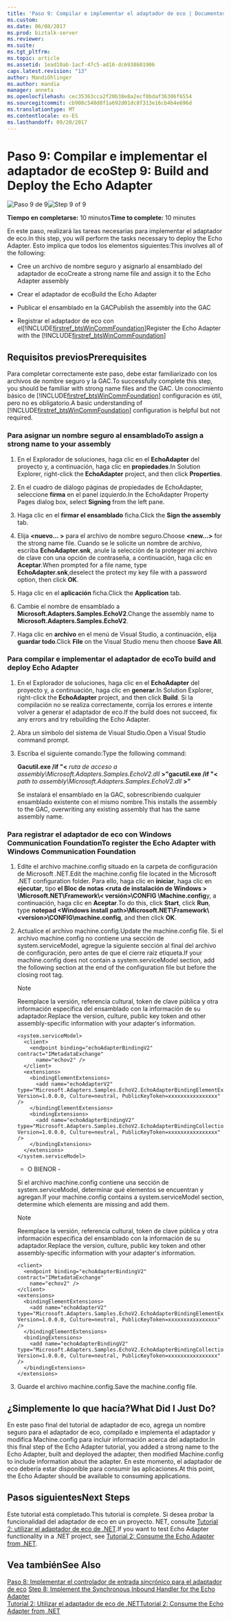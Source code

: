 ```yaml
---
title: 'Paso 9: Compilar e implementar el adaptador de eco | Documentos de Microsoft'
ms.custom: 
ms.date: 06/08/2017
ms.prod: biztalk-server
ms.reviewer: 
ms.suite: 
ms.tgt_pltfrm: 
ms.topic: article
ms.assetid: 1ead10ab-1acf-47c5-ad16-dc6938601906
caps.latest.revision: "13"
author: MandiOhlinger
ms.author: mandia
manager: anneta
ms.openlocfilehash: cec35363cca2f20b38e8a2ecf8bdaf36306f6554
ms.sourcegitcommit: cb908c540d8f1a692d01dc8f313e16cb4b4e696d
ms.translationtype: MT
ms.contentlocale: es-ES
ms.lasthandoff: 09/20/2017
---
```

# <a name="step-9-build-and-deploy-the-echo-adapter"></a><span data-ttu-id="d5a0c-102">Paso 9: Compilar e implementar el adaptador de eco</span><span class="sxs-lookup"><span data-stu-id="d5a0c-102">Step 9: Build and Deploy the Echo Adapter</span></span>
<span data-ttu-id="d5a0c-103">![Paso 9 de 9](../../adapters-and-accelerators/wcf-lob-adapter-sdk/media/step-9of9.gif "Step_9of9")</span><span class="sxs-lookup"><span data-stu-id="d5a0c-103">![Step 9 of 9](../../adapters-and-accelerators/wcf-lob-adapter-sdk/media/step-9of9.gif "Step_9of9")</span></span>  
  
 <span data-ttu-id="d5a0c-104">**Tiempo en completarse:** 10 minutos</span><span class="sxs-lookup"><span data-stu-id="d5a0c-104">**Time to complete:** 10 minutes</span></span>  
  
 <span data-ttu-id="d5a0c-105">En este paso, realizará las tareas necesarias para implementar el adaptador de eco.</span><span class="sxs-lookup"><span data-stu-id="d5a0c-105">In this step, you will perform the tasks necessary to deploy the Echo Adapter.</span></span> <span data-ttu-id="d5a0c-106">Esto implica que todos los elementos siguientes:</span><span class="sxs-lookup"><span data-stu-id="d5a0c-106">This involves all of the following:</span></span>  
  
-   <span data-ttu-id="d5a0c-107">Cree un archivo de nombre seguro y asignarlo al ensamblado del adaptador de eco</span><span class="sxs-lookup"><span data-stu-id="d5a0c-107">Create a strong name file and assign it to the Echo Adapter assembly</span></span>  
  
-   <span data-ttu-id="d5a0c-108">Crear el adaptador de eco</span><span class="sxs-lookup"><span data-stu-id="d5a0c-108">Build the Echo Adapter</span></span>  
  
-   <span data-ttu-id="d5a0c-109">Publicar el ensamblado en la GAC</span><span class="sxs-lookup"><span data-stu-id="d5a0c-109">Publish the assembly into the GAC</span></span>  
  
-   <span data-ttu-id="d5a0c-110">Registrar el adaptador de eco con el[!INCLUDE[firstref_btsWinCommFoundation](../../includes/firstref-btswincommfoundation-md.md)]</span><span class="sxs-lookup"><span data-stu-id="d5a0c-110">Register the Echo Adapter with the [!INCLUDE[firstref_btsWinCommFoundation](../../includes/firstref-btswincommfoundation-md.md)]</span></span>  
  
## <a name="prerequisites"></a><span data-ttu-id="d5a0c-111">Requisitos previos</span><span class="sxs-lookup"><span data-stu-id="d5a0c-111">Prerequisites</span></span>  
 <span data-ttu-id="d5a0c-112">Para completar correctamente este paso, debe estar familiarizado con los archivos de nombre seguro y la GAC.</span><span class="sxs-lookup"><span data-stu-id="d5a0c-112">To successfully complete this step, you should be familiar with strong name files and the GAC.</span></span> <span data-ttu-id="d5a0c-113">Un conocimiento básico de [!INCLUDE[firstref_btsWinCommFoundation](../../includes/firstref-btswincommfoundation-md.md)] configuración es útil, pero no es obligatorio.</span><span class="sxs-lookup"><span data-stu-id="d5a0c-113">A basic understanding of [!INCLUDE[firstref_btsWinCommFoundation](../../includes/firstref-btswincommfoundation-md.md)] configuration is helpful but not required.</span></span>  
  
### <a name="to-assign-a-strong-name-to-your-assembly"></a><span data-ttu-id="d5a0c-114">Para asignar un nombre seguro al ensamblado</span><span class="sxs-lookup"><span data-stu-id="d5a0c-114">To assign a strong name to your assembly</span></span>  
  
1.  <span data-ttu-id="d5a0c-115">En el Explorador de soluciones, haga clic en el **EchoAdapter** del proyecto y, a continuación, haga clic en **propiedades**.</span><span class="sxs-lookup"><span data-stu-id="d5a0c-115">In Solution Explorer, right-click the **EchoAdapter** project, and then click **Properties**.</span></span>  
  
2.  <span data-ttu-id="d5a0c-116">En el cuadro de diálogo páginas de propiedades de EchoAdapter, seleccione **firma** en el panel izquierdo.</span><span class="sxs-lookup"><span data-stu-id="d5a0c-116">In the EchoAdapter Property Pages dialog box, select **Signing** from the left pane.</span></span>  
  
3.  <span data-ttu-id="d5a0c-117">Haga clic en el **firmar el ensamblado** ficha.</span><span class="sxs-lookup"><span data-stu-id="d5a0c-117">Click the **Sign the assembly** tab.</span></span>  
  
4.  <span data-ttu-id="d5a0c-118">Elija  **\<nuevo... >** para el archivo de nombre seguro.</span><span class="sxs-lookup"><span data-stu-id="d5a0c-118">Choose **\<new…>** for the strong name file.</span></span> <span data-ttu-id="d5a0c-119">Cuando se le solicite un nombre de archivo, escriba **EchoAdapter.snk**, anule la selección de la proteger mi archivo de clave con una opción de contraseña, a continuación, haga clic en **Aceptar**.</span><span class="sxs-lookup"><span data-stu-id="d5a0c-119">When prompted for a file name, type **EchoAdapter.snk**,deselect the protect my key file with a password option, then click **OK**.</span></span>  
  
5.  <span data-ttu-id="d5a0c-120">Haga clic en el **aplicación** ficha.</span><span class="sxs-lookup"><span data-stu-id="d5a0c-120">Click the **Application** tab.</span></span>  
  
6.  <span data-ttu-id="d5a0c-121">Cambie el nombre de ensamblado a **Microsoft.Adapters.Samples.EchoV2**.</span><span class="sxs-lookup"><span data-stu-id="d5a0c-121">Change the assembly name to **Microsoft.Adapters.Samples.EchoV2**.</span></span>  
  
7.  <span data-ttu-id="d5a0c-122">Haga clic en **archivo** en el menú de Visual Studio, a continuación, elija **guardar todo**.</span><span class="sxs-lookup"><span data-stu-id="d5a0c-122">Click **File** on the Visual Studio menu then choose **Save All**.</span></span>  
  
### <a name="to-build-and-deploy-echo-adapter"></a><span data-ttu-id="d5a0c-123">Para compilar e implementar el adaptador de eco</span><span class="sxs-lookup"><span data-stu-id="d5a0c-123">To build and deploy Echo Adapter</span></span>  
  
1.  <span data-ttu-id="d5a0c-124">En el Explorador de soluciones, haga clic en el **EchoAdapter** del proyecto y, a continuación, haga clic en **generar**.</span><span class="sxs-lookup"><span data-stu-id="d5a0c-124">In Solution Explorer, right-click the **EchoAdapter** project, and then click **Build**.</span></span> <span data-ttu-id="d5a0c-125">Si la compilación no se realiza correctamente, corrija los errores e intente volver a generar el adaptador de eco.</span><span class="sxs-lookup"><span data-stu-id="d5a0c-125">If the build does not succeed, fix any errors and try rebuilding the Echo Adapter.</span></span>  
  
2.  <span data-ttu-id="d5a0c-126">Abra un símbolo del sistema de Visual Studio.</span><span class="sxs-lookup"><span data-stu-id="d5a0c-126">Open a Visual Studio command prompt.</span></span>  
  
3.  <span data-ttu-id="d5a0c-127">Escriba el siguiente comando:</span><span class="sxs-lookup"><span data-stu-id="d5a0c-127">Type the following command:</span></span>  
  
     <span data-ttu-id="d5a0c-128">**Gacutil.exe /if "\<**  *ruta de acceso a assembly\Microsoft.Adapters.Samples.EchoV2.dll* **>"**</span><span class="sxs-lookup"><span data-stu-id="d5a0c-128">**gacutil.exe /if "\<** *path to assembly\Microsoft.Adapters.Samples.EchoV2.dll* **>"**</span></span>  
  
     <span data-ttu-id="d5a0c-129">Se instalará el ensamblado en la GAC, sobrescribiendo cualquier ensamblado existente con el mismo nombre.</span><span class="sxs-lookup"><span data-stu-id="d5a0c-129">This installs the assembly to the GAC, overwriting any existing assembly that has the same assembly name.</span></span>  
  
### <a name="to-register-the-echo-adapter-with-windows-communication-foundation"></a><span data-ttu-id="d5a0c-130">Para registrar el adaptador de eco con Windows Communication Foundation</span><span class="sxs-lookup"><span data-stu-id="d5a0c-130">To register the Echo Adapter with Windows Communication Foundation</span></span>  
  
1.  <span data-ttu-id="d5a0c-131">Edite el archivo machine.config situado en la carpeta de configuración de Microsoft .NET.</span><span class="sxs-lookup"><span data-stu-id="d5a0c-131">Edit the machine.config file located in the Microsoft .NET configuration folder.</span></span> <span data-ttu-id="d5a0c-132">Para ello, haga clic en **iniciar**, haga clic en **ejecutar**, tipo **el Bloc de notas \<ruta de instalación de Windows > \Microsoft.NET\Framework\\< versión\>\CONFIG \Machine.config**y, a continuación, haga clic en **Aceptar**.</span><span class="sxs-lookup"><span data-stu-id="d5a0c-132">To do this, click **Start**, click **Run**, type **notepad \<Windows install path>\Microsoft.NET\Framework\\<version\>\CONFIG\machine.config**, and then click **OK**.</span></span>  
  
2.  <span data-ttu-id="d5a0c-133">Actualice el archivo machine.config.</span><span class="sxs-lookup"><span data-stu-id="d5a0c-133">Update the machine.config file.</span></span> <span data-ttu-id="d5a0c-134">Si el archivo machine.config no contiene una sección de system.serviceModel, agregue la siguiente sección al final del archivo de configuración, pero antes de que el cierre raíz etiqueta.</span><span class="sxs-lookup"><span data-stu-id="d5a0c-134">If your machine.config does not contain a system.serviceModel section, add the following section at the end of the configuration file but before the closing root tag.</span></span>  
  
    > [!NOTE]
    >  <span data-ttu-id="d5a0c-135">Reemplace la versión, referencia cultural, token de clave pública y otra información específica del ensamblado con la información de su adaptador.</span><span class="sxs-lookup"><span data-stu-id="d5a0c-135">Replace the version, culture, public key token and other assembly-specific information with your adapter's information.</span></span>  
  
    ```  
    <system.serviceModel>  
      <client>  
        <endpoint binding="echoAdapterBindingV2" contract="IMetadataExchange"  
          name="echov2" />  
      </client>  
      <extensions>  
        <bindingElementExtensions>  
          <add name="echoAdapterV2" type="Microsoft.Adapters.Samples.EchoV2.EchoAdapterBindingElementExtensionElement,Microsoft.Adapters.Samples.EchoV2, Version=1.0.0.0, Culture=neutral, PublicKeyToken=xxxxxxxxxxxxxxxx" />  
        </bindingElementExtensions>  
        <bindingExtensions>  
          <add name="echoAdapterBindingV2" type="Microsoft.Adapters.Samples.EchoV2.EchoAdapterBindingCollectionElement,Microsoft.Adapters.Samples.EchoV2, Version=1.0.0.0, Culture=neutral, PublicKeyToken=xxxxxxxxxxxxxxxx" />  
        </bindingExtensions>  
      </extensions>  
    </system.serviceModel>  
    ```  
  
     - <span data-ttu-id="d5a0c-136">O BIEN</span><span class="sxs-lookup"><span data-stu-id="d5a0c-136">OR -</span></span>  
  
     <span data-ttu-id="d5a0c-137">Si el archivo machine.config contiene una sección de system.serviceModel, determinar qué elementos se encuentran y agregan.</span><span class="sxs-lookup"><span data-stu-id="d5a0c-137">If your machine.config contains a system.serviceModel section, determine which elements are missing and add them.</span></span>  
  
    > [!NOTE]
    >  <span data-ttu-id="d5a0c-138">Reemplace la versión, referencia cultural, token de clave pública y otra información específica del ensamblado con la información de su adaptador.</span><span class="sxs-lookup"><span data-stu-id="d5a0c-138">Replace the version, culture, public key token and other assembly-specific information with your adapter's information.</span></span>  
  
    ```  
    <client>  
      <endpoint binding="echoAdapterBindingV2" contract="IMetadataExchange"  
        name="echov2" />  
    </client>  
    <extensions>  
      <bindingElementExtensions>  
        <add name="echoAdapterV2" type="Microsoft.Adapters.Samples.EchoV2.EchoAdapterBindingElementExtensionElement,Microsoft.Adapters.Samples.EchoV2, Version=1.0.0.0, Culture=neutral, PublicKeyToken=xxxxxxxxxxxxxxxx" />  
      </bindingElementExtensions>  
      <bindingExtensions>  
        <add name="echoAdapterBindingV2" type="Microsoft.Adapters.Samples.EchoV2.EchoAdapterBindingCollectionElement,Microsoft.Adapters.Samples.EchoV2, Version=1.0.0.0, Culture=neutral, PublicKeyToken=xxxxxxxxxxxxxxxx" />  
      </bindingExtensions>  
    </extensions>  
    ```  
  
3.  <span data-ttu-id="d5a0c-139">Guarde el archivo machine.config.</span><span class="sxs-lookup"><span data-stu-id="d5a0c-139">Save the machine.config file.</span></span>  
  
## <a name="what-did-i-just-do"></a><span data-ttu-id="d5a0c-140">¿Simplemente lo que hacía?</span><span class="sxs-lookup"><span data-stu-id="d5a0c-140">What Did I Just Do?</span></span>  
 <span data-ttu-id="d5a0c-141">En este paso final del tutorial de adaptador de eco, agrega un nombre seguro para el adaptador de eco, compilado e implementa el adaptador y modifica Machine.config para incluir información acerca del adaptador.</span><span class="sxs-lookup"><span data-stu-id="d5a0c-141">In this final step of the Echo Adapter tutorial, you added a strong name to the Echo Adapter, built and deployed the adapter, then modified Machine.config to include information about the adapter.</span></span> <span data-ttu-id="d5a0c-142">En este momento, el adaptador de eco debería estar disponible para consumir las aplicaciones.</span><span class="sxs-lookup"><span data-stu-id="d5a0c-142">At this point, the Echo Adapter should be available to consuming applications.</span></span>  
  
## <a name="next-steps"></a><span data-ttu-id="d5a0c-143">Pasos siguientes</span><span class="sxs-lookup"><span data-stu-id="d5a0c-143">Next Steps</span></span>  
 <span data-ttu-id="d5a0c-144">Este tutorial está completado.</span><span class="sxs-lookup"><span data-stu-id="d5a0c-144">This tutorial is complete.</span></span> <span data-ttu-id="d5a0c-145">Si desea probar la funcionalidad del adaptador de eco en un proyecto. NET, consulte [Tutorial 2: utilizar el adaptador de eco de .NET](../../adapters-and-accelerators/wcf-lob-adapter-sdk/tutorial-2-consume-the-echo-adapter-from-net.md).</span><span class="sxs-lookup"><span data-stu-id="d5a0c-145">If you want to test Echo Adapter functionality in a .NET project, see [Tutorial 2: Consume the Echo Adapter from .NET](../../adapters-and-accelerators/wcf-lob-adapter-sdk/tutorial-2-consume-the-echo-adapter-from-net.md).</span></span>  
  
## <a name="see-also"></a><span data-ttu-id="d5a0c-146">Vea también</span><span class="sxs-lookup"><span data-stu-id="d5a0c-146">See Also</span></span>  
 <span data-ttu-id="d5a0c-147">[Paso 8: Implementar el controlador de entrada sincrónico para el adaptador de eco](../../adapters-and-accelerators/wcf-lob-adapter-sdk/step-8-implement-the-synchronous-inbound-handler-for-the-echo-adapter.md) </span><span class="sxs-lookup"><span data-stu-id="d5a0c-147">[Step 8: Implement the Synchronous Inbound Handler for the Echo Adapter](../../adapters-and-accelerators/wcf-lob-adapter-sdk/step-8-implement-the-synchronous-inbound-handler-for-the-echo-adapter.md) </span></span>  
 [<span data-ttu-id="d5a0c-148">Tutorial 2: Utilizar el adaptador de eco de .NET</span><span class="sxs-lookup"><span data-stu-id="d5a0c-148">Tutorial 2: Consume the Echo Adapter from .NET</span></span>](../../adapters-and-accelerators/wcf-lob-adapter-sdk/tutorial-2-consume-the-echo-adapter-from-net.md)